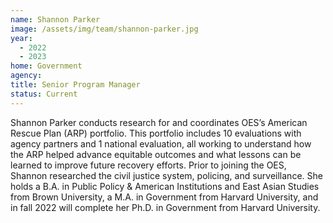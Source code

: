 ```yaml
---
name: Shannon Parker
image: /assets/img/team/shannon-parker.jpg
year:
  - 2022
  - 2023
home: Government
agency:
title: Senior Program Manager
status: Current
---
```

Shannon Parker conducts research for and coordinates OES’s American Rescue Plan (ARP) portfolio. This portfolio includes 10 evaluations with agency partners and 1 national evaluation, all working to understand how the ARP helped advance equitable outcomes and what lessons can be learned to improve future recovery efforts. Prior to joining the OES, Shannon researched the civil justice system, policing, and surveillance. She holds a B.A. in Public Policy & American Institutions and East Asian Studies from Brown University, a M.A. in Government from Harvard University, and in fall 2022 will complete her Ph.D. in Government from Harvard University.
